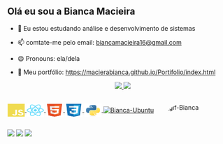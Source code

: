 ## Olá eu sou a Bianca Macieira 
- 🌱 Eu estou estudando análise e desenvolvimento de sistemas
- 📫 comtate-me pelo email: biancamacieira16@gmail.com
- 😄 Pronouns: ela/dela
- 📂 Meu portfólio: https://macierabianca.github.io/Portifolio/index.html 

  <div align="center">
  <a href="https://github.com/MacieraBianca">
  <img height="170em" src="https://github-readme-stats.vercel.app/api?username=MacieraBianca&show_icons=true&theme=dracula&include_all_commits=true&count_private=true"/>
  <img height="170em" src="https://github-readme-stats.vercel.app/api/top-langs/?username=MacieraBianca&layout=compact&langs_count=7&theme=dracula"/>
</div>

<div style="display: inline_block"><br>
  <img align="center" alt="Bianca-Js" height="30" width="40" src="https://raw.githubusercontent.com/devicons/devicon/master/icons/javascript/javascript-plain.svg">
  <img align="center" alt="Bianca-React" height="30" width="40" src="https://raw.githubusercontent.com/devicons/devicon/master/icons/react/react-original.svg">
  <img align="center" alt="Bianca-HTML" height="30" width="40" src="https://raw.githubusercontent.com/devicons/devicon/master/icons/html5/html5-original.svg">
  <img align="center" alt="Bianca-CSS" height="30" width="40" src="https://raw.githubusercontent.com/devicons/devicon/master/icons/css3/css3-original.svg">
  <img align="center" alt="Bianca-Python" height="30" width="40" src="https://raw.githubusercontent.com/devicons/devicon/master/icons/python/python-original.svg">
  <img align="center" alt="Bianca-Ubuntu" height="30" width="40" src="https://cdn.jsdelivr.net/gh/devicons/devicon@latest/icons/ubuntu/ubuntu-original.svg">
  <img align="right" alt="gif-Bianca" height="150" width="150" style="border-radius:50px;" src="https://cdn.discordapp.com/attachments/1351336697735938150/1352417713510809660/IMG_0774.gif?ex=67ddf0a5&is=67dc9f25&hm=15675bc2e4a6478db12e64f81211639d9525bb804d3dbeff70fcbf4ed40fe24b&">
</div>

##
 
<div> 
  <a href="https://www.youtube.com/@biancamacieira3" target="_blank"><img src="https://img.shields.io/badge/YouTube-FF0000?style=for-the-badge&logo=youtube&logoColor=white" target="_blank"></a>
  <a href="https://www.instagram.com/biancamacieira/" target="_blank"><img src="https://img.shields.io/badge/-Instagram-%23E4405F?style=for-the-badge&logo=instagram&logoColor=white" target="_blank"></a>
  <a href="https://www.linkedin.com/in/bianca-macieira-969026176/" target="_blank"><img src="https://img.shields.io/badge/-LinkedIn-%230077B5?style=for-the-badge&logo=linkedin&logoColor=white" target="_blank"></a> 
</div>

